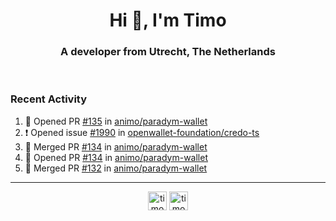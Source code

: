<h1 align="center">Hi 👋, I'm Timo</h1>
<h3 align="center">A developer from Utrecht, The Netherlands</h3>
<br/>
<!-- https://github.com/rahuldkjain/github-profile-readme-generator --!>

<!--  <p align="left"><img src="https://github-readme-stats.vercel.app/api?username=timoglastra&show_icons=true&count_private=true&" alt="timoglastra" /></p> --!>

<!--
Github language stats
<p align="left"><img src="https://github-readme-stats.vercel.app/api/top-langs/?username=timoglastra&layout=compact" alt="timoglastra" /><p>
-->

<!-- Codestats language stats -->
<!-- <p align="left"><img src="https://codestats-readme.vercel.app/api/top-langs/?username=timoglastra&layout=compact&language_count=12" alt="timoglastra" /><p>    --!>
  
<h3>Recent Activity</h3>

<!--START_SECTION:activity-->
1. 💪 Opened PR [#135](https://github.com/animo/paradym-wallet/pull/135) in [animo/paradym-wallet](https://github.com/animo/paradym-wallet)
2. ❗ Opened issue [#1990](https://github.com/openwallet-foundation/credo-ts/issues/1990) in [openwallet-foundation/credo-ts](https://github.com/openwallet-foundation/credo-ts)
3. 🎉 Merged PR [#134](https://github.com/animo/paradym-wallet/pull/134) in [animo/paradym-wallet](https://github.com/animo/paradym-wallet)
4. 💪 Opened PR [#134](https://github.com/animo/paradym-wallet/pull/134) in [animo/paradym-wallet](https://github.com/animo/paradym-wallet)
5. 🎉 Merged PR [#132](https://github.com/animo/paradym-wallet/pull/132) in [animo/paradym-wallet](https://github.com/animo/paradym-wallet)
<!--END_SECTION:activity-->

---

<p align="center">
<a href="https://twitter.com/timoglastra" target="blank"><img align="center" src="https://cdn.jsdelivr.net/npm/simple-icons@3.0.1/icons/twitter.svg" alt="timoglastra" height="30" width="30" /></a>
<a href="https://linkedin.com/in/timoglastra" target="blank"><img align="center" src="https://cdn.jsdelivr.net/npm/simple-icons@3.0.1/icons/linkedin.svg" alt="timoglastra" height="30" width="30" /></a>
</p>



